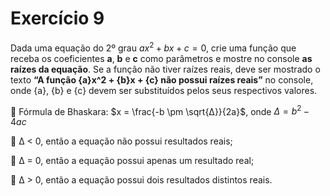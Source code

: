 # Exercício 9

Dada uma equação do 2º grau $ax^2+bx+c = 0$, crie uma função que receba os coeficientes **a**, **b** e **c** como parâmetros e mostre no console **as raízes da equação**. Se a função não tiver raízes reais, deve ser mostrado o texto **“A função {a}x^2 + {b}x + {c} não possui raízes reais”** no console, onde {a}, {b} e {c} devem ser substituídos pelos seus respectivos valores.

📖 Fórmula de Bhaskara: $x = \frac{-b \pm \sqrt{Δ}}{2a}$, onde $Δ = b^2 - 4ac$

📖 Δ < 0, então a equação não possui resultados reais;

📖 Δ = 0, então a equação possui apenas um resultado real;

📖 Δ > 0, então a equação possui dois resultados distintos reais.
